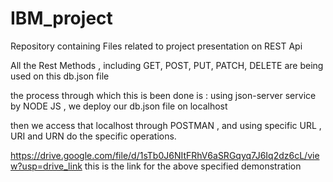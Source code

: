 # IBM_project
Repository containing Files related to project presentation on REST Api

All the Rest Methods , including GET, POST, PUT, PATCH, DELETE are being used on this db.json file

the process through which this is been done is :
using json-server service by NODE JS , we deploy our db.json file on localhost

then we access that localhost through POSTMAN , and using specific URL , URI and URN do the specific operations.


https://drive.google.com/file/d/1sTb0J6NItFRhV6aSRGqyq7J6Iq2dz6cL/view?usp=drive_link
this is the link for the above specified demonstration
